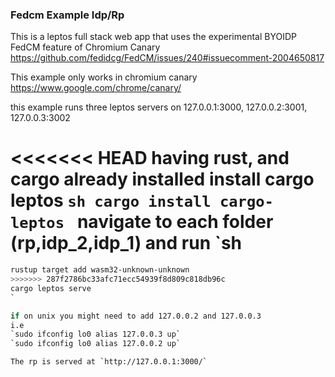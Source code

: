 ### Fedcm Example Idp/Rp

This is a leptos full stack web app that uses the experimental BYOIDP FedCM feature of Chromium Canary
https://github.com/fedidcg/FedCM/issues/240#issuecomment-2004650817


This example only works in chromium canary
https://www.google.com/chrome/canary/

this example runs three leptos servers on 127.0.0.1:3000, 127.0.0.2:3001, 127.0.0.3:3002

<<<<<<< HEAD
having rust, and cargo already installed install cargo leptos
`sh
cargo install cargo-leptos
`
navigate to each folder (rp,idp_2,idp_1) and run
`sh
=======
```sh
rustup target add wasm32-unknown-unknown
>>>>>>> 287f2786bc33afc71ecc54939f8d809c818db96c
cargo leptos serve
`

if on unix you might need to add 127.0.0.2 and 127.0.0.3 
i.e
`sudo ifconfig lo0 alias 127.0.0.3 up`
`sudo ifconfig lo0 alias 127.0.0.2 up`

The rp is served at `http://127.0.0.1:3000/` 
